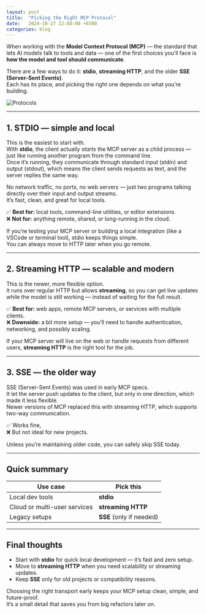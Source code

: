 ```yaml
---
layout: post
title:  "Picking the Right MCP Protocol"
date:   2024-10-27 22:00:00 +0300
categories: blog
---
```



When working with the **Model Context Protocol (MCP)** — the standard that lets AI models talk to tools and data — one of the first choices you’ll face is **how the model and tool should communicate**.

There are a few ways to do it: **stdio**, **streaming HTTP**, and the older **SSE (Server-Sent Events)**.  
Each has its place, and picking the right one depends on what you’re building.

![Protocols]({{site.url}}/images/mcp-protocols.png)

---

## 1. STDIO — simple and local

This is the easiest to start with.  
With **stdio**, the client actually *starts* the MCP server as a child process — just like running another program from the command line.  
Once it’s running, they communicate through standard input (stdin) and output (stdout), which means the client sends requests as text, and the server replies the same way.  

No network traffic, no ports, no web servers — just two programs talking directly over their input and output streams.  
It’s fast, clean, and great for local tools.

✅ **Best for:** local tools, command-line utilities, or editor extensions.  
❌ **Not for:** anything remote, shared, or long-running in the cloud.

If you’re testing your MCP server or building a local integration (like a VSCode or terminal tool), stdio keeps things simple.  
You can always move to HTTP later when you go remote.

---

## 2. Streaming HTTP — scalable and modern

This is the newer, more flexible option.  
It runs over regular HTTP but allows **streaming**, so you can get live updates while the model is still working — instead of waiting for the full result.

✅ **Best for:** web apps, remote MCP servers, or services with multiple clients.  
❌ **Downside:** a bit more setup — you’ll need to handle authentication, networking, and possibly scaling.

If your MCP server will live on the web or handle requests from different users, **streaming HTTP** is the right tool for the job.

---

## 3. SSE — the older way

SSE (Server-Sent Events) was used in early MCP specs.  
It let the server push updates to the client, but only in one direction, which made it less flexible.  
Newer versions of MCP replaced this with streaming HTTP, which supports two-way communication.

✅ Works fine,  
❌ But not ideal for new projects.

Unless you’re maintaining older code, you can safely skip SSE today.

---

## Quick summary

| Use case | Pick this |
|-----------|------------|
| Local dev tools | **stdio** |
| Cloud or multi-user services | **streaming HTTP** |
| Legacy setups | **SSE** (only if needed) |

---

## Final thoughts

- Start with **stdio** for quick local development — it’s fast and zero setup.  
- Move to **streaming HTTP** when you need scalability or streaming updates.  
- Keep **SSE** only for old projects or compatibility reasons.

Choosing the right transport early keeps your MCP setup clean, simple, and future-proof.  
It’s a small detail that saves you from big refactors later on.